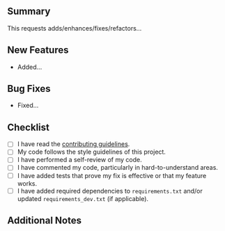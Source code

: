 ## Summary

<!-- 
Include a summary of the changes made in this pull request. 
Describe the purpose of the changes and any relevant context.
If this pull request addresses an issue, please link to it here. For example:
- Closes #123
- Related to #456
-->

This requests adds/enhances/fixes/refactors...

## New Features

<!-- 
Describe new features added in this request if applicable. Use bullet points. For example:
- Added a modal component
- Stat card gained a new `size` argument
If there are none, type "No new features".
-->

- Added...

## Bug Fixes

<!-- 
Describe bug fixes implemented in this request if applicable. Use bullet points. For example:
- Fixed checkbox responsiveness issue
- Resolved the issue that prevented author card from rendering in IE
If there are none, type "No bug fixes".
-->

- Fixed...

## Checklist

<!-- 
Ensure your pull request meets the following criteria:
-->

- [ ] I have read the [contributing guidelines](../README.md#contributing).
- [ ] My code follows the style guidelines of this project.
- [ ] I have performed a self-review of my code.
- [ ] I have commented my code, particularly in hard-to-understand areas.
- [ ] I have added tests that prove my fix is effective or that my feature works.
- [ ] I have added required dependencies to `requirements.txt` and/or updated `requirements_dev.txt` (if applicable).

## Additional Notes

<!-- 
Any additional information that may be helpful for the reviewers, such as:
- Any dependencies that need to be installed
- Any known issues or limitations
- Future improvements or features planned
-->

<!-- 
Thank you for your contribution! We appreciate your effort in making this project better.
-->

